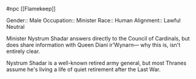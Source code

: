  #npc [[Flamekeep]]

Gender:: Male
Occupation:: Minister
Race:: Human
Alignment:: Lawful Neutral

Minister Nystrum Shadar answers directly to the Council of Cardinals, but does share information with Queen Diani ir'Wynarn— why this is, isn't entirely clear.

Nystrum Shadar is a well-known retired army general, but most Thranes assume he's living a life of quiet retirement after the Last War.
